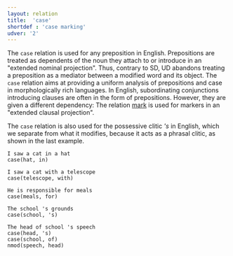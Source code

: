 ```yaml
---
layout: relation
title:  'case'
shortdef : 'case marking'
udver: '2'
---
```


The `case` relation is used for any preposition in English. Prepositions are treated as dependents of the noun they attach to or introduce in an "extended nominal projection". Thus, contrary to SD, UD abandons treating a preposition as a mediator between a modified word and its object. The `case` relation aims at providing a uniform analysis of prepositions and case in morphologically rich languages. In English, subordinating conjunctions introducing clauses are often in the form of prepositions. However, they are given a different dependency: The relation [mark]() is used for markers in an "extended clausal projection".

The `case` relation is also used for the possessive clitic _'s_ in English, which we separate from what it modifies, because it acts as a phrasal clitic, as shown in the last example.

~~~ sdparse
I saw a cat in a hat
case(hat, in)
~~~

~~~ sdparse
I saw a cat with a telescope
case(telescope, with)
~~~

~~~ sdparse
He is responsible for meals
case(meals, for)
~~~

~~~ sdparse
The school 's grounds
case(school, 's)
~~~

~~~ sdparse
The head of school 's speech
case(head, 's)
case(school, of)
nmod(speech, head)
~~~
<!-- Interlanguage links updated Po 6. listopadu 2023, 21:42:31 CET -->
